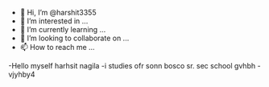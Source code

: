 - 👋 Hi, I’m @harshit3355
- 👀 I’m interested in ...
- 🌱 I’m currently learning ...
- 💞️ I’m looking to collaborate on ...
- 📫 How to reach me ...

<!---
harshit3355/harshit3355 is a ✨ special ✨ repository because its `README.md` (this file) appears on your GitHub profile.
You can click the Preview link to take a look at your changes.
--->
-Hello myself harhsit nagila
-i studies ofr sonn bosco sr. sec school
gvhbh
-vjyhby4
